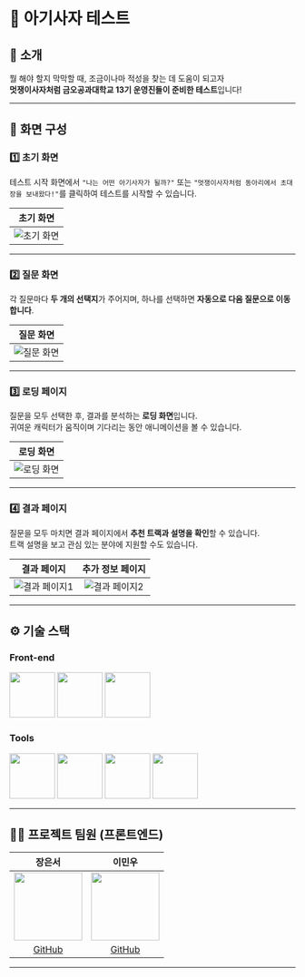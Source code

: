 # **🦁 아기사자 테스트**

## 📝 소개

뭘 해야 할지 막막할 때, 조금이나마 적성을 찾는 데 도움이 되고자  
**멋쟁이사자처럼 금오공과대학교 13기 운영진들이 준비한 테스트**입니다!

---

## 🎨 **화면 구성**

### **1️⃣ 초기 화면**
테스트 시작 화면에서 `"나는 어떤 아기사자가 될까?"` 또는 `"멋쟁이사자처럼 동아리에서 초대장을 보내왔다!"`를 클릭하여 테스트를 시작할 수 있습니다.

|        초기 화면        |
| :---------------------: |
| ![초기 화면](image.png) |

---

### **2️⃣ 질문 화면**
각 질문마다 **두 개의 선택지**가 주어지며, 하나를 선택하면 **자동으로 다음 질문으로 이동합니다**.

|         질문 화면         |
| :-----------------------: |
| ![질문 화면](image-1.png) |

---

### **3️⃣ 로딩 페이지**
질문을 모두 선택한 후, 결과를 분석하는 **로딩 화면**입니다.  
귀여운 캐릭터가 움직이며 기다리는 동안 애니메이션을 볼 수 있습니다.

|         로딩 화면         |
| :-----------------------: |
| ![로딩 화면](image-2.png) |

---

### **4️⃣ 결과 페이지**
질문을 모두 마치면 결과 페이지에서 **추천 트랙과 설명을 확인**할 수 있습니다.  
트랙 설명을 보고 관심 있는 분야에 지원할 수도 있습니다.

|       결과 페이지        |       추가 정보 페이지       |
| :---------------------: | :-------------------------: |
| ![결과 페이지1](image-3.png) | ![결과 페이지2](image-4.png) |

---

## ⚙ **기술 스택**

### **Front-end**

<div>
  <img src="https://skillicons.dev/icons?i=react" width="80">
  <img src="https://skillicons.dev/icons?i=typescript" width="80">
  <img src="https://skillicons.dev/icons?i=tailwind" width="80">
</div>

### **Tools**

<div>
  <img src="https://skillicons.dev/icons?i=figma" width="80">
  <img src="https://upload.wikimedia.org/wikipedia/commons/4/45/Notion_app_logo.png" width="80">
  <img src="https://skillicons.dev/icons?i=github" width="80">
  <img src="https://skillicons.dev/icons?i=discord" width="80">
</div>

---

## 💁‍♂️ **프로젝트 팀원 (프론트엔드)**

|                                         **장은서**                                         |                                        **이민우**                                         |
| :----------------------------------------------------------------------------------------: | :---------------------------------------------------------------------------------------: |
| <img src="https://avatars.githubusercontent.com/u/118018348?v=4" width="120" height="120"> | <img src="https://avatars.githubusercontent.com/u/84209687?v=4" width="120" height="120"> |
|                          [GitHub](https://github.com/eunseojang)                           |                          [GitHub](https://github.com/minwoo1119)                          |

---
